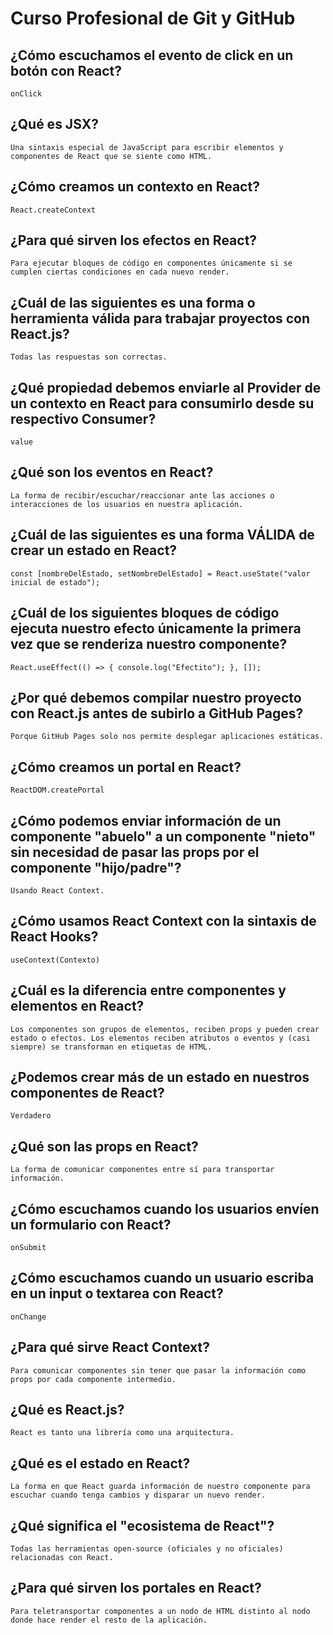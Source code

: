 # Curso Profesional de Git y GitHub

## ¿Cómo escuchamos el evento de click en un botón con React?
    onClick
## ¿Qué es JSX?
    Una sintaxis especial de JavaScript para escribir elementos y componentes de React que se siente como HTML.
## ¿Cómo creamos un contexto en React?
    React.createContext
## ¿Para qué sirven los efectos en React?
    Para ejecutar bloques de código en componentes únicamente si se cumplen ciertas condiciones en cada nuevo render.
## ¿Cuál de las siguientes es una forma o herramienta válida para trabajar proyectos con React.js?
    Todas las respuestas son correctas.
## ¿Qué propiedad debemos enviarle al Provider de un contexto en React para consumirlo desde su respectivo Consumer?
    value
## ¿Qué son los eventos en React?
    La forma de recibir/escuchar/reaccionar ante las acciones o interacciones de los usuarios en nuestra aplicación.
## ¿Cuál de las siguientes es una forma VÁLIDA de crear un estado en React?
    const [nombreDelEstado, setNombreDelEstado] = React.useState("valor inicial de estado");
## ¿Cuál de los siguientes bloques de código ejecuta nuestro efecto únicamente la primera vez que se renderiza nuestro componente?
    React.useEffect(() => { console.log("Efectito"); }, []);
## ¿Por qué debemos compilar nuestro proyecto con React.js antes de subirlo a GitHub Pages?
    Porque GitHub Pages solo nos permite desplegar aplicaciones estáticas.
## ¿Cómo creamos un portal en React?
    ReactDOM.createPortal
## ¿Cómo podemos enviar información de un componente "abuelo" a un componente "nieto" sin necesidad de pasar las props por el componente "hijo/padre"?
    Usando React Context.
## ¿Cómo usamos React Context con la sintaxis de React Hooks?
    useContext(Contexto)
## ¿Cuál es la diferencia entre componentes y elementos en React?
    Los componentes son grupos de elementos, reciben props y pueden crear estado o efectos. Los elementos reciben atributos o eventos y (casi siempre) se transforman en etiquetas de HTML.
## ¿Podemos crear más de un estado en nuestros componentes de React?
    Verdadero
## ¿Qué son las props en React?
    La forma de comunicar componentes entre sí para transportar información.
## ¿Cómo escuchamos cuando los usuarios envíen un formulario con React?
    onSubmit
## ¿Cómo escuchamos cuando un usuario escriba en un input o textarea con React?
    onChange
## ¿Para qué sirve React Context?
    Para comunicar componentes sin tener que pasar la información como props por cada componente intermedio.
## ¿Qué es React.js?
    React es tanto una librería como una arquitectura.
## ¿Qué es el estado en React?
    La forma en que React guarda información de nuestro componente para escuchar cuando tenga cambios y disparar un nuevo render.
## ¿Qué significa el "ecosistema de React"?
    Todas las herramientas open-source (oficiales y no oficiales) relacionadas con React.
## ¿Para qué sirven los portales en React?
    Para teletransportar componentes a un nodo de HTML distinto al nodo donde hace render el resto de la aplicación.